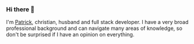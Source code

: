 ### Hi there 👋
I'm [Patrick](https://www.linkedin.com/in/patrickhandres), christian, husband and full stack developer. I have a very broad professional background and can navigate many areas of knowledge, so don't be surprised if I have an opinion on everything.
